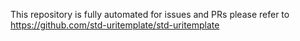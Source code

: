 This repository is fully automated for issues and PRs please refer to https://github.com/std-uritemplate/std-uritemplate
